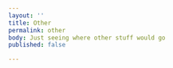 ```yaml
---
layout: ''
title: Other
permalink: other
body: Just seeing where other stuff would go
published: false

---
```

